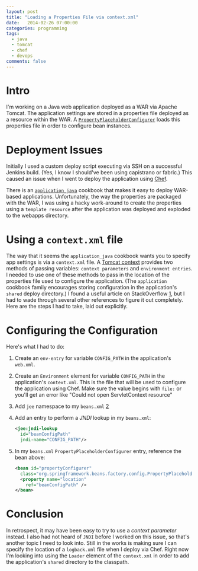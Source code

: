 ```yaml
---
layout: post
title: "Loading a Properties File via context.xml"
date:   2014-02-26 07:00:00
categories: programming
tags:
  - java
  - tomcat
  - chef
  - devops
comments: false
---
```


# Intro

I'm working on a Java web application deployed as a WAR via Apache Tomcat.
The application settings are stored in a properties file 
deployed as a resource within the WAR. A 
[`PropertyPlaceholderConfigurer`](http://docs.spring.io/spring/docs/3.1.x/javadoc-api/org/springframework/beans/factory/config/PropertyPlaceholderConfigurer.html)
loads this properties file in order to configure bean instances.

# Deployment Issues

Initially I used a custom deploy script executing via SSH on a
successful Jenkins build. (Yes, I know I should've been using capistrano
or fabric.) This caused an issue when I went to deploy the application using 
[Chef](http://www.getchef.com/chef/). 

There is an
[`application_java`](https://github.com/poise/application_java) cookbook
that makes it easy to deploy WAR-based applications.  Unfortunately, the
way the properties are packaged with the WAR, I was using a hacky
work-around to create the properties using a `template resource` after
the application was deployed and exploded to the webapps directory. 

# Using a `context.xml` file

The way that it seems the `application_java` cookbook wants you to
specify app settings is via a `context.xml` file. A 
[Tomcat context](http://tomcat.apache.org/tomcat-7.0-doc/config/context.html)
provides two methods of passing variables: `context parameters` and
`environment entries`. I needed to use one of these methods to pass in
the location of the properties file used to configure the application.
(The `application` cookbook family encourages storing configuration in
the application's `shared` deploy directory.) I found a useful article
on StackOverflow [1], but I had to wade through several other references to
figure it out completely. Here are the steps I had to take, laid out
explicitly.

# Configuring the Configuration

Here's what I had to do:

1. Create an `env-entry` for variable `CONFIG_PATH` in the 
   application's `web.xml`.
2. Create an `Environment` element for variable `CONFIG_PATH` in the 
   application's `context.xml`. This is the file that will be used to 
   configure the application using Chef. Make sure the value begins with
   `file:` or you'll get an error like "Could not open ServletContext
   resource"
3. Add `jee` namespace to my `beans.xml` [2]
4. Add an entry to perform a *JNDI* lookup in my `beans.xml`:

   ```xml
   <jee:jndi-lookup 
     id="beanConfigPath" 
     jndi-name="CONFIG_PATH"/>
   ```
5. In my `beans.xml` `PropertyPlaceholderConfigurer` entry, reference
   the bean above:

   ```xml
   <bean id="propertyConfigurer" 
     class="org.springframework.beans.factory.config.PropertyPlaceholderConfigurer">
     <property name="location" 
       ref="beanConfigPath" />
   </bean>
   ```

# Conclusion

In retrospect, it may have been easy to try to use a *context parameter*
instead. I also had not heard of `JNDI` before I worked on this issue,
so that's another topic I need to look into. Still in the works is
making sure I can specify the location of a `logback.xml` file when I
deploy via Chef. Right now I'm looking into using the `Loader` element
of the `context.xml` in order to add the application's `shared`
directory to the classpath.

[1]: http://stackoverflow.com/questions/12391474/read-an-environment-variable-from-applicationcontext-xml
[2]: http://docs.spring.io/spring/docs/3.1.x/spring-framework-reference/html/xsd-config.html#xsd-config-body-schemas-jee



